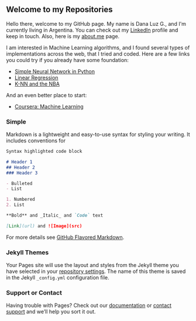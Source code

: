 ## Welcome to my Repositories

Hello there, welcome to my GitHub page. My name is Dana Luz G., and I'm currently living in Argentina. You can check out my [LinkedIn](https://www.linkedin.com/in/dana-luz-gonzalez) profile and keep in touch. Also, here is my [about.me](https://about.me/dana_gonzalez) page. 

I am interested in Machine Learning algorithms, and I found several types of implementations across the web, that I tried and coded. 
Here are a few links you could try if you already have some foundation:
* [Simple Neural Network in Python](https://medium.com/technology-invention-and-more/how-to-build-a-simple-neural-network-in-9-lines-of-python-code-cc8f23647ca1#.w8syxd4fc) 
* [Linear Regression](https://www.codeproject.com/Articles/879043/Implementing-Gradient-Descent-to-Solve-a-Linear-Re)
* [K-NN and the NBA](https://www.dataquest.io/blog/k-nearest-neighbors-in-python/)

And an even better place to start:
* [Coursera: Machine Learning](https://www.coursera.org/learn/machine-learning/home)
  
### Simple

Markdown is a lightweight and easy-to-use syntax for styling your writing. It includes conventions for

```markdown
Syntax highlighted code block

# Header 1
## Header 2
### Header 3

- Bulleted
- List

1. Numbered
2. List

**Bold** and _Italic_ and `Code` text

[Link](url) and ![Image](src)
```

For more details see [GitHub Flavored Markdown](https://guides.github.com/features/mastering-markdown/).

### Jekyll Themes

Your Pages site will use the layout and styles from the Jekyll theme you have selected in your [repository settings](https://github.com/danaluz/danaluz.github.io/settings). The name of this theme is saved in the Jekyll `_config.yml` configuration file.

### Support or Contact

Having trouble with Pages? Check out our [documentation](https://help.github.com/categories/github-pages-basics/) or [contact support](https://github.com/contact) and we’ll help you sort it out.
